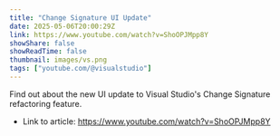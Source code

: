 ```yaml
---
title: "Change Signature UI Update"
date: 2025-05-06T20:00:29Z
link: https://www.youtube.com/watch?v=ShoOPJMpp8Y
showShare: false
showReadTime: false
thumbnail: images/vs.png
tags: ["youtube.com/@visualstudio"]
---
```

Find out about the new UI update to Visual Studio's Change Signature refactoring feature.

- Link to article: https://www.youtube.com/watch?v=ShoOPJMpp8Y